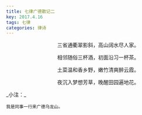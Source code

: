 ```yaml
---
title: 七律广德散记二
key: 2017.4.16
tags: 七律
categories: 律诗
---
```


<p align="center">三省通衢翠影斜，高山阔水尽人家。
</p>
<p align="center">相邻随俗三杯酒，初面沿习一杯茶。
</p>
<p align="center">土菜温和香乡野，嫩竹清爽醉云霞。
</p>
<p align="center">夜沉入梦想芳草，晚醒田园遍地花。
</p>
_小注：_

```
我是同事一行来广德乌龙山。
```